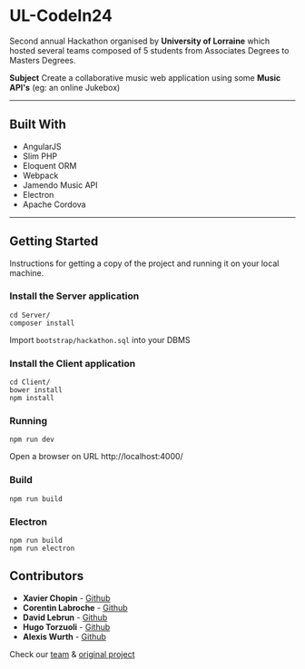 UL-CodeIn24
===========


Second annual Hackathon organised by **University of Lorraine** which hosted several teams composed of 5 students from Associates Degrees to Masters Degrees.

**Subject**
Create a collaborative music web application using some **Music API's** (eg: an online Jukebox)

----------
## Built With
* AngularJS
* Slim PHP
* Eloquent ORM
* Webpack
* Jamendo Music API
* Electron
* Apache Cordova

----------

## Getting Started

Instructions for getting a copy of the project and running it on your local machine.

### Install the Server application

```
cd Server/ 
composer install
```
Import ```bootstrap/hackathon.sql``` into your DBMS


### Install the Client application
```
cd Client/
bower install
npm install
```

### Running 
```
npm run dev
```
Open a browser on URL http://localhost:4000/

### Build 
```
npm run build
```

### Electron 
```
npm run build
npm run electron
```


## Contributors
* **Xavier Chopin** - [Github](https://github.com/xchopin)
* **Corentin Labroche** - [Github](https://github.com/clabroche)
* **David Lebrun** - [Github](https://github.com/Vadumee)
* **Hugo Torzuoli** - [Github](https://github.com/torzuoliH)
* **Alexis Wurth** - [Github](https://github.com/awurth)

Check our [team](https://github.com/TPCISIIE) & [original project](https://github.com/TPCISIIE/Hackathon)


